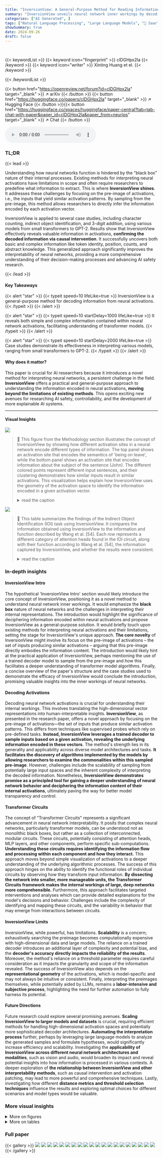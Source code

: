 ```yaml
---
title: "InversionView: A General-Purpose Method for Reading Information from Neural Activations"
summary: "InversionView unveils neural network inner workings by decoding information from activations.  It identifies inputs producing similar activations, revealing the information content.  Case studies on v..."
categories: ["AI Generated", ]
tags: ["Natural Language Processing", "Large Language Models", "🏢 Saarland University",]
showSummary: true
date: 2024-09-26
draft: false
---
```


<br>

{{< keywordList >}}
{{< keyword icon="fingerprint" >}} clDGHpx2la {{< /keyword >}}
{{< keyword icon="writer" >}} Xinting Huang et el. {{< /keyword >}}
 
{{< /keywordList >}}

{{< button href="https://openreview.net/forum?id=clDGHpx2la" target="_blank" >}}
↗ arXiv
{{< /button >}}
{{< button href="https://huggingface.co/papers/clDGHpx2la" target="_blank" >}}
↗ Hugging Face
{{< /button >}}{{< button href="https://huggingface.co/spaces/huggingface/paper-central?tab=tab-chat-with-paper&paper_id=clDGHpx2la&paper_from=neurips" target="_blank" >}}
↗ Chat
{{< /button >}}




<audio controls>
    <source src="https://ai-paper-reviewer.com/clDGHpx2la/podcast.wav" type="audio/wav">
    Your browser does not support the audio element.
</audio>


### TL;DR


{{< lead >}}

Understanding how neural networks function is hindered by the "black box" nature of their internal processes.  Existing methods for interpreting neural activations have limitations in scope and often require researchers to predefine what information to extract. This is where **InversionView shines**.  It addresses these challenges by focusing on the pre-image of activations, i.e., the inputs that yield similar activation patterns. By sampling from the pre-image, this method allows researchers to directly infer the information encoded by each activation vector.



InversionView is applied to several case studies, including character counting, indirect object identification, and 3-digit addition, using various models from small transformers to GPT-2. Results show that InversionView effectively reveals valuable information in activations, **confirming the decoded information via causal intervention**.  It successfully uncovers both basic and complex information like token identity, position, counts, and abstract knowledge. This generalized approach significantly improves the interpretability of neural networks, providing a more comprehensive understanding of their decision-making processes and advancing AI safety research.

{{< /lead >}}


#### Key Takeaways

{{< alert "star" >}}
{{< typeit speed=10 lifeLike=true >}} InversionView is a general-purpose method for decoding information from neural activations. {{< /typeit >}}
{{< /alert >}}

{{< alert "star" >}}
{{< typeit speed=10 startDelay=1000 lifeLike=true >}} It reveals both simple and complex information contained within neural network activations, facilitating understanding of transformer models. {{< /typeit >}}
{{< /alert >}}

{{< alert "star" >}}
{{< typeit speed=10 startDelay=2000 lifeLike=true >}} Case studies demonstrate its effectiveness in interpreting various models, ranging from small transformers to GPT-2. {{< /typeit >}}
{{< /alert >}}

#### Why does it matter?
This paper is crucial for AI researchers because it introduces a novel method for interpreting neural networks, a persistent challenge in the field.  **InversionView** offers a practical and general-purpose approach to understanding the information encoded in neural activations, **moving beyond the limitations of existing methods**. This opens exciting new avenues for researching AI safety, controllability, and the development of more explainable AI systems.

------
#### Visual Insights



![](https://ai-paper-reviewer.com/clDGHpx2la/figures_1_1.jpg)

> 🔼 This figure from the Methodology section illustrates the concept of InversionView by showing how different activation sites in a neural network encode different types of information. The top panel shows an activation site that encodes the semantics of 'being on leave', while the bottom panel shows an activation site that encodes information about the subject of the sentence (John).  The different colored points represent different input sentences, and their clustering demonstrates how similar inputs result in similar activations. This visualization helps explain how InversionView uses the geometry of the activation space to identify the information encoded in a given activation vector.
> <details>
> <summary>read the caption</summary>
> Figure 1: Illustration of the geometry at two different activation sites, encoding different information about the input. Top: the semantics of being on leave are encoded. Bottom: the information that the subject of the input sentence is John is encoded.
> </details>





![](https://ai-paper-reviewer.com/clDGHpx2la/tables_6_1.jpg)

> 🔼 This table summarizes the findings of the Indirect Object Identification (IOI) task using InversionView. It compares the information obtained using InversionView to the information and function described by Wang et al. [54]. Each row represents a different category of attention heads found in the IOI circuit, along with their function according to Wang et al. [54], the information captured by InversionView, and whether the results were consistent.
> <details>
> <summary>read the caption</summary>
> Table 2: Column “Position” means the query activation is taken from that position. “S1+1” means the token right after S1. Rows are ordered according to the narration in the original paper. When we say “S name”, it means the the name of S in the query input, but the name is not necessarily S in the samples. This also applies to “IO name”. The information learned by InversionView which is different from the information suggested by Wang et al. [54] is in bold.
> </details>





### In-depth insights


#### InversionView Intro
The hypothetical 'InversionView Intro' section would likely introduce the core concept of InversionView, positioning it as a novel method to understand neural network inner workings.  It would emphasize the **black box** nature of neural networks and the challenges in interpreting their internal representations.  The introduction would highlight the significance of deciphering information encoded within neural activations and propose InversionView as a general-purpose solution.  It would briefly touch upon existing methods for interpreting neural activations and their limitations, setting the stage for InversionView's unique approach.  **The core novelty** of InversionView might involve its focus on the pre-image of activations – the set of inputs producing similar activations – arguing that this pre-image directly embodies the information content.  The introduction would likely hint at the practical application of InversionView, perhaps mentioning the use of a trained decoder model to sample from the pre-image and how this facilitates a deeper understanding of transformer model algorithms.  Finally, a concise overview of the paper's structure and the case studies used to demonstrate the efficacy of InversionView would conclude the introduction, promising valuable insights into the inner workings of neural networks.

#### Decoding Activations
Decoding neural network activations is crucial for understanding their internal workings.  This involves translating the high-dimensional vector representations into human-interpretable insights. **InversionView**, as presented in the research paper, offers a novel approach by focusing on the pre-image of activations—the set of inputs that produce similar activation patterns.  This differs from techniques like supervised probes which rely on pre-defined tasks. **Instead, InversionView leverages a trained decoder to sample inputs based on a given activation, revealing the underlying information encoded in these vectors**. The method's strength lies in its generality and applicability across diverse model architectures and tasks.  **It facilitates the discovery of algorithms implemented by the models by allowing researchers to examine the commonalities within this sampled pre-image**. However, challenges include the scalability of sampling from potentially large input spaces and the inherent complexity of interpreting the decoded information. Nonetheless, **InversionView demonstrates promise as a principled tool for gaining a deeper understanding of neural network behavior and deciphering the information content of their internal activations**, ultimately paving the way for better model transparency and control.

#### Transformer Circuits
The concept of "Transformer Circuits" represents a significant advancement in neural network interpretability.  It posits that complex neural networks, particularly transformer models, can be understood not as monolithic black boxes, but rather as a collection of interconnected, modular circuits.  These circuits, potentially consisting of attention heads, MLP layers, and other components, perform specific sub-computations. **Understanding these circuits requires identifying the information flow and processing within each component and how they interact.**  This approach moves beyond simple visualization of activations to a deeper understanding of the underlying algorithmic processes.  The success of this approach hinges on the ability to identify the functional roles of individual circuits by observing how they transform input information.   **By dissecting the network into smaller, more manageable units, the Transformer Circuits framework makes the internal workings of large, deep networks more comprehensible.**  Furthermore, this approach facilitates targeted interventions and analyses which can provide detailed explanations for the model's decisions and behavior.  Challenges include the complexity of identifying and mapping these circuits, and the variability in behavior that may emerge from interactions between circuits.

#### InversionView Limits
InversionView, while powerful, has limitations.  **Scalability** is a concern; exhaustively searching the preimage becomes computationally expensive with high-dimensional data and large models.  The reliance on a trained decoder introduces an additional layer of complexity and potential bias, and the **decoder's accuracy directly impacts the reliability of the results**.  Moreover, the method's reliance on a threshold parameter requires careful consideration as it impacts the granularity and scope of the information revealed. The success of InversionView also depends on the **representational geometry** of the activations, which is model-specific and may not always be intuitive or consistent. Finally, interpreting the preimages themselves, while potentially aided by LLMs, remains a **labor-intensive and subjective process**, highlighting the need for further automation to fully harness its potential.

#### Future Directions
Future research could explore several promising avenues. **Scaling InversionView to larger models and datasets** is crucial, requiring efficient methods for handling high-dimensional activation spaces and potentially more sophisticated decoder architectures.  **Automating the interpretation process** further, perhaps by leveraging large language models to analyze the generated samples and formulate hypotheses, would significantly increase efficiency and scalability.  Investigating the **applicability of InversionView across different neural network architectures and modalities**, such as vision and audio, would broaden its impact and reveal potential insights into how information is processed in various contexts.  A deeper exploration of **the relationship between InversionView and other interpretability methods**, such as causal intervention and activation patching, may lead to more powerful and comprehensive techniques. Lastly,  investigating how different **distance metrics and threshold selection techniques** influence the results and exploring optimal choices for different scenarios and model types would be valuable.


### More visual insights

<details>
<summary>More on figures
</summary>


![](https://ai-paper-reviewer.com/clDGHpx2la/figures_2_1.jpg)

> 🔼 This figure illustrates the three main steps of InversionView. (a) shows the training of a probed model which is used to obtain activations. (b) shows how these activations along with their corresponding inputs are cached and used to train the decoder. (c) shows the process of interpreting a specific activation by sampling inputs from the trained decoder and evaluating distances in the original model to determine preimage.
> <details>
> <summary>read the caption</summary>
> Figure 2: (a) The probed model is trained on language modeling objective. (b) Given a trained probed model, we first cache the internal activations z together with their corresponding inputs and activation site indices (omitted in the figure for brevity), then use them to train the decoder. The decoder is trained with language modeling objective, while being able to attend to z. (c) When interpreting a specific query activation zq, we give it to the decoder, which generates possible inputs auto-regressively. We then evaluate the distances on the original probed model.
> </details>



![](https://ai-paper-reviewer.com/clDGHpx2la/figures_3_1.jpg)

> 🔼 This figure demonstrates InversionView's application to a character counting task. It showcases how the model processes and forgets information across different layers (MLP and attention).  The visualizations highlight how the model's activations encode information about the count of specific characters and how this count information is preserved even as other features are dropped.
> <details>
> <summary>read the caption</summary>
> Figure 3: InversionView on Character Counting Task. The model counts how often the target character (after 'l') occurs in the prefix (before 'l'). B and E denote beginning and end of sequence tokens. The query activation conditions the decoder to generate samples capturing its information content. We show non-cherrypicked samples inside and outside the e-preimage (€ = 0.1) at three activation sites on the same query input. Distance for each sample is calculated between activations corresponding to the parenthesized characters in the query input and the sample. 'True count' indicates the correct count of the target character in the samples (decoder may generate incorrect counts). (a) MLP layer amplifies count information. Comparing the distances before (left) and after (right) the MLP, we see that samples with diverging counts become much more distant from the query activation. (b) In the next layer (':' exclusively attends to target character – copying information from residual stream of target character to the residual stream of ':'), the count is retained but the identity of the target character is no longer encoded ('c', 'm', etc. instead of 'g'), as it is no longer relevant for the predicting the count. Therefore, observing the generations informs us of the activations' content and how it changes across activation sites.
> </details>



![](https://ai-paper-reviewer.com/clDGHpx2la/figures_5_1.jpg)

> 🔼 This figure shows the results of activation patching experiments for character counting and IOI tasks.  The top panels (a) illustrate how patching specific activations in the character counting model affects the model's prediction accuracy. This validates the hypothesis of information flow derived from InversionView. The bottom panels (b) demonstrate the application of InversionView to an attention head in the IOI task. By sampling from the decoder conditioned on the activation, the common information among the generated samples reveals that the head encodes a specific name.
> <details>
> <summary>read the caption</summary>
> Figure 4: (a) Character Counting. Activation patching results show that ate and a1,0 play crucial roles in prediction, as hypothesized based on Figure 3 and Sec. 3.3. In contrast examples, only one character differs. Top: We patch activations cumulatively from left to right. We can see patching ate accounts for the whole effect, and when a¿º is already patched, patching a1,0 has almost no effect. Bottom: On the other hand, if we patch cumulatively from right to left, a1,0 accounts for the whole effect while patching a has no effect if a¹,0 has been patched. So we verified that a1,0 solely relies on ate a and this path is the one by which the model performs precise counting. The patching effect is averaged across the whole test set. (b) IOI. Inversion View applied to Name Mover Head 9.9 at 'to'; we fix the compared position to “to”. Throughout the e-preimage, “Justin” appears as the IO, revealing that the head encodes this name. This interpretation is confirmed across query inputs.
> </details>



![](https://ai-paper-reviewer.com/clDGHpx2la/figures_7_1.jpg)

> 🔼 The figure shows the information flow diagrams for predicting digits in a 3-digit addition task, inferred using InversionView. It visually depicts how information is processed in the model's different layers and heads. The diagrams are simplified to represent only the most stable and frequently observed paths during training. They show which parts of the input influence the prediction of each digit of the output.
> <details>
> <summary>read the caption</summary>
> Figure 31: The information flow diagrams for predicting the digits in answer. F1 and S1 are aligned, F2 and S2 are aligned, and so forth. Color of the lines represents the information being routed, and alternating color represents a mixture of information. The computation is done from left to right (or simultaneously during training), and from bottom to top in each sub-figure. Note that the figure represents what information we find in activation, rather than the information being used by the model. Also note that the graphs are based on our qualitative examination using InversionView and attention pattern, and are an approximate representation of reality. We keep those stable paths that almost always occur. Inconsistently present paths such as routing the ones place when predicting A1 are not shown.
> </details>



![](https://ai-paper-reviewer.com/clDGHpx2la/figures_20_1.jpg)

> 🔼 This figure shows the exhaustive verification of the decoder's completeness for 8 random query activations in the 3-digit addition task.  It uses scatter plots to visualize the relationship between log-probability of inputs (y-axis) and the distance to the query activation (x-axis), demonstrating that inputs within the e-preimage have higher probabilities than those outside.  The impact of temperature and noise on probability is also shown.
> <details>
> <summary>read the caption</summary>
> Figure 11: Addition Task: Exhaustive verification of the decoder's completeness for 8 random query activation. Failure of completeness would mean that some inputs result in an activation very close to the query activation but nonetheless are assigned very small probability. Here, we show that this does not happen, by verifying that all inputs within the e-preimage are assigned higher probability by the decoder than most other inputs. We also show that by increasing the temperature and adding random noise, we can increase the probability of inputs near the boundary of e-preimage. Each sub-figure – (a), (b), (c) – contains 8 scatter plots, each of which contains 810000 dots representing all input sequences in the 3-digit addition task. The y-axis of scatter plots is the log-probability of the input sequence given by the decoder (which reads the query activation), the x-axis is the distance between the query input and the input sequence. As before, distance is measured by the normalized Euclidean distance between the query activation (the activation site, query input, and selected position are shown in the scatter plot title) and the most similar activation along the sequence axis. In addition, the red vertical line represents the threshold e, which is 0.1 in the case study. (a) Temperature т = 1.0, no noise is added. (b) Temperature r = 2.0, no noise is added. (c) Temperature т = 1.0, noise coefficient η = 0.1 (See Appendix A.2 for explanation of n).
> </details>



![](https://ai-paper-reviewer.com/clDGHpx2la/figures_21_1.jpg)

> 🔼 This figure illustrates the architecture of the decoder model used in the InversionView method.  The model is a decoder-only transformer with added MLP layers to process the query activation. The query activation (z<sub>q</sub>) is first concatenated with an activation site embedding (e<sub>act</sub>) and then passed through multiple MLP layers with residual connections.  The output (z<sup>(fn)</sup>) is then used to condition the attention layers in each layer of the transformer. The transparency of certain blocks highlights that some parts of the architecture were inherited from the original decoder-only transformer.
> <details>
> <summary>read the caption</summary>
> Figure 12: The decoder model architecture used in this paper. The query activation is processed by a stack of MLP layers before being available as part of the context in attention layers. We use transparent blocks to represent model components inherited from original decoder-only transformer model.
> </details>



![](https://ai-paper-reviewer.com/clDGHpx2la/figures_23_1.jpg)

> 🔼 The figure shows the training loss curve for the character counting task.  The x-axis represents the training epoch, and the y-axis represents the average training loss. The loss curve shows a sharp decrease initially, followed by a series of smaller decreases and plateaus.  The stair-step pattern in the curve might be indicative of the learning algorithm's behavior in navigating the loss landscape.
> <details>
> <summary>read the caption</summary>
> Figure 13: Training loss of the Character Counting task. Each data point is the averaged loss over an epoch.
> </details>



![](https://ai-paper-reviewer.com/clDGHpx2la/figures_24_1.jpg)

> 🔼 This figure shows the results of a causal intervention experiment where the effect of different activations in the character counting model was investigated using activation patching.  The experiment involved patching a series of activations, starting from either the beginning or end of the model's layers.  The results are presented as line plots showing the change in logit difference (LD) between the original and contrast inputs as each additional activation is patched. The goal is to determine the causal influence of each activation on the model's prediction, providing evidence for the proposed algorithm.
> <details>
> <summary>read the caption</summary>
> Figure 16: Results of activation patching for model trained on character counting task. Same figure as 4a with intermediate steps of calculation shown using line plot. Note that the gray lines correspond to the y-axis on the right. In contrast examples, only one character differs. LD stands for logit difference between the original count and the count in the contrast example. LDpch and LDorig correspond to the LD with and without patching, respectively. Top: We patch activations cumulatively from left to right, flipping the sign of LD. The “none” on the left end of x-axis denotes the starting point, i.e., nothing is patched. Bottom: We patch from right to left. Similarly, “none” on the right end of x-axis denotes the starting point.
> </details>



![](https://ai-paper-reviewer.com/clDGHpx2la/figures_25_1.jpg)

> 🔼 This figure shows the results of an ablation study using activation patching.  The experiment systematically patches different activations within the model, from left-to-right and right-to-left, while tracking the effect on the logit difference (LD) between the original count and a contrast example (differing by one character). The results help to verify the causal influence of specific activations in the character-counting process by demonstrating which patches substantially change the LD. The figure shows how intermediate activations contribute to the final model's prediction, clarifying the flow of information in the model.
> <details>
> <summary>read the caption</summary>
> Figure 16: Results of activation patching for model trained on character counting task. Same figure as 4a with intermediate steps of calculation shown using line plot. Note that the gray lines correspond to the y-axis on the right. In contrast examples, only one character differs. LD stands for logit difference between the original count and the count in the contrast example. LDpch and LDorig correspond to the LD with and without patching, respectively. Top: We patch activations cumulatively from left to right, flipping the sign of LD. The “none” on the left end of x-axis denotes the starting point, i.e., nothing is patched. Bottom: We patch from right to left. Similarly, “none” on the right end of x-axis denotes the starting point.
> </details>



![](https://ai-paper-reviewer.com/clDGHpx2la/figures_27_1.jpg)

> 🔼 This figure shows the results of applying InversionView to the Duplicate Token Head 0.1 in the IOI task.  The caption indicates that the information about the subject (S) is present in the head's output. The figure's contents show example generated inputs from a decoder model trained on the activation of the head, which are consistent with the hypothesis that this head encodes the subject's name. The generated inputs vary but they all contain the same name 'Justin' as the indirect object (IO).
> <details>
> <summary>read the caption</summary>
> Figure 20: e-preimage of Duplicate Token Head 0.1. S name is contained in head output.
> </details>



![](https://ai-paper-reviewer.com/clDGHpx2la/figures_28_1.jpg)

> 🔼 This figure shows the results of applying InversionView to an IOI task using a specific attention head.  The caption highlights that the head's activation encodes the position of the last occurrence of the token in parentheses (the indirect object in the IOI sentence) but not the token's identity itself.  In other words, the head seems to 'remember' where the indirect object was mentioned previously in the sentence, not what the indirect object was.
> <details>
> <summary>read the caption</summary>
> Figure 21: e-preimage of Induction Head 5.5. Position – but not identity – of the current token (token in parenthesis)'s last occurrence is contained in head output.
> </details>



![](https://ai-paper-reviewer.com/clDGHpx2la/figures_28_2.jpg)

> 🔼 This figure shows the Indirect Object Identification (IOI) circuit in GPT-2 small, which was discovered by Wang et al. [54]. It illustrates the flow of information through different types of attention heads in the model during the IOI task.  The different head types (Previous Token Heads, Duplicate Token Heads, Induction Heads, S-Inhibition Heads, Negative Name Mover Heads, Name Mover Heads, Backup Name Mover Heads) are categorized by color and grouped in boxes. The figure illustrates the sequence of information processing in the model by indicating how the information flows between heads to ultimately identify the indirect object.
> <details>
> <summary>read the caption</summary>
> Figure 22: IOI circuit in GPT-2 small. Figure 2 from [54]
> </details>



![](https://ai-paper-reviewer.com/clDGHpx2la/figures_31_1.jpg)

> 🔼 The figure shows a plot of the training loss versus the number of epochs for the character counting task. The loss decreases rapidly in the first few epochs and then plateaus, indicating that the model is learning effectively. The stair-like pattern in the loss curve might indicate that the model is learning in stages.
> <details>
> <summary>read the caption</summary>
> Figure 13: Training loss of the Character Counting task. Each data point is the averaged loss over an epoch.
> </details>



![](https://ai-paper-reviewer.com/clDGHpx2la/figures_32_1.jpg)

> 🔼 This figure shows how InversionView is used to interpret the information encoded in different activation sites of a 3-digit addition model. By analyzing the samples within and outside the e-preimage of specific activation sites, the authors identify which aspects of the input (hundreds, tens, ones digits; carry) are encoded by each site. The color-coding of tokens in generated samples highlights the influence of the query activation on token likelihood. The figure demonstrates how information flows through different layers of the model. 
> <details>
> <summary>read the caption</summary>
> Figure 5: InversionView applied to 3-digit addition: Visually inspecting sample inputs inside and outside the e-preimage of the query allows us to understand what information is contained in an activation. The color on each token in generated samples denotes the difference in the token's likelihood between a conditional or unconditional decoder (Appendix G). The shade thus denotes how much the generation of the token is caused by the query activation (darker shade means a stronger dependence). In (a–c), the colored tokens are most relevant to the interpretation. We interpret two attention heads (a, b) and the output of the corresponding residual stream after attention (c). In (a), what's common throughout the e-preimage is that the digits in the hundreds places are 6 and 8. Inputs outside the e-preimage don't have this property. In (b), what's common is that the digits in tens places are 1, 6, or numerically close. Hence, we can infer that the activation sites a0,0 and a0,3 encode hundreds and tens place in the input operands respectively; the latter is needed to provide carry to A1. Also, the samples show that the activations encode commutativity since the digits at hundreds and tens place are swapped between the two operands. In (c), the output of the attention layer after residual connection combining information from the sites in (a) and (b) encodes “6” and “8” in hundreds place, and the carry from tens place. Note that a0,1 and a0,2 contains similar information as a0,0. These observations are confirmed across inputs. Taken together, InversionView reveals how information is aggregated and passed on by different model components.
> </details>



![](https://ai-paper-reviewer.com/clDGHpx2la/figures_32_2.jpg)

> 🔼 This figure demonstrates InversionView's application to a character counting task.  It shows how the model processes and retains information about the count of a specific character, even as other aspects of the input change. The figure highlights the role of the MLP layer in amplifying count information and how this information is subsequently abstracted and propagated through different layers of the transformer model.
> <details>
> <summary>read the caption</summary>
> Figure 3: InversionView on Character Counting Task. The model counts how often the target character (after 'l') occurs in the prefix (before 'l'). B and E denote beginning and end of sequence tokens. The query activation conditions the decoder to generate samples capturing its information content. We show non-cherrypicked samples inside and outside the e-preimage (€ = 0.1) at three activation sites on the same query input. Distance for each sample is calculated between activations corresponding to the parenthesized characters in the query input and the sample. 'True count' indicates the correct count of the target character in the samples (decoder may generate incorrect counts). (a) MLP layer amplifies count information. Comparing the distances before (left) and after (right) the MLP, we see that samples with diverging counts become much more distant from the query activation. (b) In the next layer (':' exclusively attends to target character – copying information from residual stream of target character to the residual stream of ':'), the count is retained but the identity of the target character is no longer encoded ('c', 'm', etc. instead of 'g'), as it is no longer relevant for the predicting the count. Therefore, observing the generations informs us of the activations' content and how it changes across activation sites.
> </details>



![](https://ai-paper-reviewer.com/clDGHpx2la/figures_34_1.jpg)

> 🔼 This figure demonstrates the InversionView method applied to a character counting task.  It shows examples of generated samples from a decoder conditioned on activations from three different layers of a transformer network. The samples illustrate how the model processes and retains information about the count of a specific character, even as other aspects of the input change.  The before and after MLP comparisons showcase how an MLP layer amplifies count information, making it more prominent in the activation's representation. It also illustrates how the count information is transferred to a colon token in a subsequent layer, while losing information about the target character's identity.
> <details>
> <summary>read the caption</summary>
> Figure 3: InversionView on Character Counting Task. The model counts how often the target character (after 'l') occurs in the prefix (before 'l'). B and E denote beginning and end of sequence tokens. The query activation conditions the decoder to generate samples capturing its information content. We show non-cherrypicked samples inside and outside the e-preimage (€ = 0.1) at three activation sites on the same query input. Distance for each sample is calculated between activations corresponding to the parenthesized characters in the query input and the sample. 'True count' indicates the correct count of the target character in the samples (decoder may generate incorrect counts). (a) MLP layer amplifies count information. Comparing the distances before (left) and after (right) the MLP, we see that samples with diverging counts become much more distant from the query activation. (b) In the next layer (':' exclusively attends to target character – copying information from residual stream of target character to the residual stream of ':'), the count is retained but the identity of the target character is no longer encoded ('c', 'm', etc. instead of 'g'), as it is no longer relevant for the predicting the count. Therefore, observing the generations informs us of the activations' content and how it changes across activation sites.
> </details>



![](https://ai-paper-reviewer.com/clDGHpx2la/figures_35_1.jpg)

> 🔼 This figure shows how InversionView is used to understand what information is encoded in different activation sites of a 3-digit addition task. It uses color-coding to show the likelihood of tokens generated from a decoder model, revealing how information is aggregated and passed between different layers and components of the model.
> <details>
> <summary>read the caption</summary>
> Figure 5: InversionView applied to 3-digit addition: Visually inspecting sample inputs inside and outside the e-preimage of the query allows us to understand what information is contained in an activation. The color on each token in generated samples denotes the difference in the token's likelihood between a conditional or unconditional decoder (Appendix G). The shade thus denotes how much the generation of the token is caused by the query activation (darker shade means a stronger dependence). In (a–c), the colored tokens are most relevant to the interpretation. We interpret two attention heads (a, b) and the output of the corresponding residual stream after attention (c). In (a), what's common throughout the e-preimage is that the digits in the hundreds places are 6 and 8. Inputs outside the e-preimage don't have this property. In (b), what's common is that the digits in tens places are 1, 6, or numerically close. Hence, we can infer that the activation sites a0,0 and a0,3 encode hundreds and tens place in the input operands respectively; the latter is needed to provide carry to A1. Also, the samples show that the activations encode commutativity since the digits at hundreds and tens place are swapped between the two operands. In (c), the output of the attention layer after residual connection combining information from the sites in (a) and (b) encodes “6” and “8” in hundreds place, and the carry from tens place. Note that a0,1 and a0,2 contains similar information as a0,0. These observations are confirmed across inputs. Taken together, InversionView reveals how information is aggregated and passed on by different model components.
> </details>



![](https://ai-paper-reviewer.com/clDGHpx2la/figures_35_2.jpg)

> 🔼 This figure shows the information flow diagrams for predicting digits in the answer of the 3-digit addition task.  The diagrams illustrate how information is processed and routed through the network. The color-coding represents the type of information being passed, while alternating colors signify a combination of information types. The flow is depicted from left to right, simulating the model's processing, and from bottom to top within each diagram. This is an approximation based on qualitative analysis using InversionView and attention patterns; consistently occurring paths are retained, but less frequent paths are omitted for clarity.
> <details>
> <summary>read the caption</summary>
> Figure 31: The information flow diagrams for predicting the digits in answer. F1 and S1 are aligned, F2 and S2 are aligned, and so forth. Color of the lines represents the information being routed, and alternating color represents a mixture of information. The computation is done from left to right (or simultaneously during training), and from bottom to top in each sub-figure. Note that the figure represents what information we find in activation, rather than the information being used by the model. Also note that the graphs are based on our qualitative examination using InversionView and attention pattern, and are an approximate representation of reality. We keep those stable paths that almost always occur. Inconsistently present paths such as routing the ones place when predicting A1 are not shown.
> </details>



![](https://ai-paper-reviewer.com/clDGHpx2la/figures_36_1.jpg)

> 🔼 This figure shows the causal verification results for the information flow when predicting A2 given A1=1.  Two causal intervention experiments were conducted: one changing F1 and S1, the other changing F2 and S2. The results support the information flow diagram in Figure 31b, demonstrating that the model uses the hundreds and tens digits to predict A2 when A1=1.  The study ensured that contrast examples always satisfy F1+S1≥10.
> <details>
> <summary>read the caption</summary>
> Figure 32: Causal verification results for the information flow in sub-figure (b) in Figure 31: predicting A2 when A1=1. We only consider data in Xorig where A1=1. The constructed contrast data Xcon also satisfies this constraint. Left: Tchg = {F1, S1}. Right: Tchg = {F2, S2}. Note that the included data from Xorig all satisfy F1+S1≥10, because, if F1+S1=9 and A1=1, no contrast example obtained by changing F2 and S2 would satisfy the constraint. The results confirm that information about the digits in hundreds and tens places is routed through the paths that we hypothesized based on InversionView in Figure 31b.
> </details>



![](https://ai-paper-reviewer.com/clDGHpx2la/figures_36_2.jpg)

> 🔼 This figure shows the results of causal intervention experiments used to verify the information flow diagram shown in Figure 31(b). The experiments confirm that information about the digits in hundreds and tens places is correctly routed by the model via the paths hypothesized in Figure 31(b). The causal verification is done by comparing the logit difference between the original count and the count in a contrast example with and without patching of specific activations.
> <details>
> <summary>read the caption</summary>
> Figure 32: Causal verification results for the information flow in sub-figure (b) in Figure 31: predicting A2 when A1=1. We only consider data in xorig where A1=1. The constructed contrast data xcon also satisfies this constraint. Left: Tchg = {F1, S1}. Right: Tchg = {F2, S2}. Note that the included data from xorig all satisfy F1+S1≥10, because, if F1+S1=9 and A1=1, no contrast example obtained by changing F2 and S2 would satisfy the constraint. The results confirm that information about the digits in hundreds and tens places is routed through the paths that we hypothesized based on InversionView in Figure 31b.
> </details>



![](https://ai-paper-reviewer.com/clDGHpx2la/figures_37_1.jpg)

> 🔼 This figure demonstrates InversionView's application to a character counting task.  It shows how the model processes and retains information about the frequency of a target character.  The figure analyzes activations at three different points within the model's architecture (before and after an MLP layer, and in a subsequent attention layer) and illustrates how the model's representation of the character count and identity evolves.
> <details>
> <summary>read the caption</summary>
> Figure 3: InversionView on Character Counting Task. The model counts how often the target character (after 'l') occurs in the prefix (before 'l'). B and E denote beginning and end of sequence tokens. The query activation conditions the decoder to generate samples capturing its information content. We show non-cherrypicked samples inside and outside the e-preimage (€ = 0.1) at three activation sites on the same query input. Distance for each sample is calculated between activations corresponding to the parenthesized characters in the query input and the sample. 'True count' indicates the correct count of the target character in the samples (decoder may generate incorrect counts). (a) MLP layer amplifies count information. Comparing the distances before (left) and after (right) the MLP, we see that samples with diverging counts become much more distant from the query activation. (b) In the next layer (':' exclusively attends to target character – copying information from residual stream of target character to the residual stream of ':'), the count is retained but the identity of the target character is no longer encoded ('c', 'm', etc. instead of 'g'), as it is no longer relevant for the predicting the count. Therefore, observing the generations informs us of the activations' content and how it changes across activation sites.
> </details>



![](https://ai-paper-reviewer.com/clDGHpx2la/figures_37_2.jpg)

> 🔼 This figure shows the results of causal intervention experiments to verify the information flow for predicting A2 when A1=1. The experiments used activation patching to measure the causal effect of different activations on the model's prediction. The results support the hypothesis, generated by InversionView, about which paths are responsible for routing information about the digits in hundreds and tens places.
> <details>
> <summary>read the caption</summary>
> Figure 32: Causal verification results for the information flow in sub-figure (b) in Figure 31: predicting A2 when A1=1. We only consider data in Xorig where A1=1. The constructed contrast data Xcon also satisfies this constraint. Left: Tchg = {F1, S1}. Right: Tchg = {F2, S2}. Note that the included data from Xorig all satisfy F1+S1≥10, because, if F1+S1=9 and A1=1, no contrast example obtained by changing F2 and S2 would satisfy the constraint. The results confirm that information about the digits in hundreds and tens places is routed through the paths that we hypothesized based on InversionView in Figure 31b.
> </details>



![](https://ai-paper-reviewer.com/clDGHpx2la/figures_38_1.jpg)

> 🔼 The figure shows causal verification results for the information flow when predicting A2 given that A1 is 1.  It uses activation patching, comparing results when patching from left-to-right and right-to-left, with contrasts on F1/S1 and F2/S2 respectively. Results confirm information flow hypotheses based on InversionView.
> <details>
> <summary>read the caption</summary>
> Figure 32: Causal verification results for the information flow in sub-figure (b) in Figure 31: predicting A2 when A1=1. We only consider data in Xorig where A1=1. The constructed contrast data Xcon also satisfies this constraint. Left: Tchg = {F1, S1}. Right: Tchg = {F2, S2}. Note that the included data from Xorig all satisfy F1+S1≥10, because, if F1+S1=9 and A1=1, no contrast example obtained by changing F2 and S2 would satisfy the constraint. The results confirm that information about the digits in hundreds and tens places is routed through the paths that we hypothesized based on InversionView in Figure 31b.
> </details>



![](https://ai-paper-reviewer.com/clDGHpx2la/figures_41_1.jpg)

> 🔼 This figure demonstrates the application of InversionView to the Name Mover Head 9.9 at the word 'to'.  Unlike a previous figure (Figure 4b), the position that minimizes the distance metric D(·, ·) is explicitly indicated in parentheses.  The figure highlights that this head not only copies the name 'Justin' in the specific context of the indirect object identification (IOI) task but also copies it in other similar contexts, showing its broader function within the language model.
> <details>
> <summary>read the caption</summary>
> Figure 38: InversionView applied to Name Mover Head 9.9 at 'to'. Unlike Figure 4b, here the position minimizing D(·, ·) is in parentheses. The head also copies the name “Justin” in other circumstances, e.g., at “gave”. The name “Justin” is always contained
> </details>



![](https://ai-paper-reviewer.com/clDGHpx2la/figures_42_1.jpg)

> 🔼 This figure shows the results of applying InversionView to a character counting task.  It demonstrates how the model processes and retains information about the count of a specific character, even as other aspects of the input change. The figure highlights the role of the MLP layer in amplifying count information and how information is abstracted as it flows through different layers.  Subfigure (a) shows how the MLP layer increases the distance between samples with different counts from the query activation, enhancing count information. Subfigure (b) showcases how the next layer focuses specifically on the count, losing the target character's identity.
> <details>
> <summary>read the caption</summary>
> Figure 3: InversionView on Character Counting Task. The model counts how often the target character (after 'l') occurs in the prefix (before 'l'). B and E denote beginning and end of sequence tokens. The query activation conditions the decoder to generate samples capturing its information content. We show non-cherrypicked samples inside and outside the e-preimage (€ = 0.1) at three activation sites on the same query input. Distance for each sample is calculated between activations corresponding to the parenthesized characters in the query input and the sample. 'True count' indicates the correct count of the target character in the samples (decoder may generate incorrect counts). (a) MLP layer amplifies count information. Comparing the distances before (left) and after (right) the MLP, we see that samples with diverging counts become much more distant from the query activation. (b) In the next layer (':' exclusively attends to target character – copying information from residual stream of target character to the residual stream of ':'), the count is retained but the identity of the target character is no longer encoded ('c', 'm', etc. instead of 'g'), as it is no longer relevant for the predicting the count. Therefore, observing the generations informs us of the activations' content and how it changes across activation sites.
> </details>



![](https://ai-paper-reviewer.com/clDGHpx2la/figures_42_2.jpg)

> 🔼 This figure demonstrates InversionView's application to a character counting task using a small transformer model.  It shows how the model processes and retains information about the count of a specific character, even while losing other details about the character's identity.  The figure compares the distances between activations before and after an MLP layer, and it highlights the transition of information to a subsequent layer which focuses only on the character count, abstracting away the character's identity.
> <details>
> <summary>read the caption</summary>
> Figure 3: InversionView on Character Counting Task. The model counts how often the target character (after 'l') occurs in the prefix (before 'l'). B and E denote beginning and end of sequence tokens. The query activation conditions the decoder to generate samples capturing its information content. We show non-cherrypicked samples inside and outside the e-preimage (€ = 0.1) at three activation sites on the same query input. Distance for each sample is calculated between activations corresponding to the parenthesized characters in the query input and the sample. 'True count' indicates the correct count of the target character in the samples (decoder may generate incorrect counts). (a) MLP layer amplifies count information. Comparing the distances before (left) and after (right) the MLP, we see that samples with diverging counts become much more distant from the query activation. (b) In the next layer (':' exclusively attends to target character – copying information from residual stream of target character to the residual stream of ':'), the count is retained but the identity of the target character is no longer encoded ('c', 'm', etc. instead of 'g'), as it is no longer relevant for the predicting the count. Therefore, observing the generations informs us of the activations' content and how it changes across activation sites.
> </details>



![](https://ai-paper-reviewer.com/clDGHpx2la/figures_43_1.jpg)

> 🔼 This figure shows two examples of relation-agnostic retrieval using InversionView.  The left panel demonstrates that the activation for the attribute 'soccer' is not strictly dependent on the specific relation used in the input, as the attribute remains present even when the relation changes. The right panel illustrates how InversionView identifies information about 'audio-related' content regardless of the actual relation in the query input.
> <details>
> <summary>read the caption</summary>
> Figure 41: Examples showing relation-agnostic retrieval. On the left, the information encoded is 'soccer', which is indeed the requested attribute. However, the first sample shows this is not dependent on the relation, since the 'soccer' is still retrieved when relation is 'speaks language'. On the right, the information “audio-related' is encoded, while the relation in the query input is “owned by”.
> </details>



![](https://ai-paper-reviewer.com/clDGHpx2la/figures_43_2.jpg)

> 🔼 This figure shows two examples of InversionView applied to different heads.  The query input is about Joseph Schumpeter, an Austrian economist. The left panel shows that one head captures information about his profession ('economist'), while the right panel demonstrates a different head capturing information about his language or nationality, relating to Austria.  The generated samples highlight that even with the same query input, different activation sites encode different types of information about the subject.
> <details>
> <summary>read the caption</summary>
> Figure 42: Examples showing different attributes of the same subject are extracted by different heads. In the query input, “Joseph Schumpeter” is an Austrian political economist. On the left, the information encoded is “economist”. On the right, the information is about language/nationality (areas around Austria). Again, we emphasize that the facts stated in the sample are not necessarily true.
> </details>



![](https://ai-paper-reviewer.com/clDGHpx2la/figures_44_1.jpg)

> 🔼 This figure shows two examples of relation-agnostic retrieval where the information moved by attention heads is not related to the relation in the query input. On the left, the information is about computer hardware.  On the right, the information is about island countries. Note that some of the generated statements may not be factually correct.
> <details>
> <summary>read the caption</summary>
> Figure 43: e-preimage showing information about the subject moved by the attention head. On the left, the information is “cpu/computer-hardware-related”. On the right, the information is “island country”. Note that some statements are not correct.
> </details>



![](https://ai-paper-reviewer.com/clDGHpx2la/figures_45_1.jpg)

> 🔼 This figure demonstrates InversionView's application to a character counting task. It shows how the model processes and retains information about the count of a specific character, even as other information changes.  The figure analyzes activations at three different points in the model, comparing distances between activations of samples within and outside the pre-image to reveal how information changes across model layers.
> <details>
> <summary>read the caption</summary>
> Figure 3: InversionView on Character Counting Task. The model counts how often the target character (after '|') occurs in the prefix (before 'l'). B and E denote beginning and end of sequence tokens. The query activation conditions the decoder to generate samples capturing its information content. We show non-cherrypicked samples inside and outside the e-preimage (€ = 0.1) at three activation sites on the same query input. Distance for each sample is calculated between activations corresponding to the parenthesized characters in the query input and the sample. 'True count' indicates the correct count of the target character in the samples (decoder may generate incorrect counts). (a) MLP layer amplifies count information. Comparing the distances before (left) and after (right) the MLP, we see that samples with diverging counts become much more distant from the query activation. (b) In the next layer (':' exclusively attends to target character – copying information from residual stream of target character to the residual stream of ':'), the count is retained but the identity of the target character is no longer encoded ('c', 'm', etc. instead of 'g'), as it is no longer relevant for the predicting the count. Therefore, observing the generations informs us of the activations' content and how it changes across activation sites.
> </details>



![](https://ai-paper-reviewer.com/clDGHpx2la/figures_45_2.jpg)

> 🔼 This figure shows three examples of how different thresholds affect the interpretation of activations in the 3-digit addition task.  The x-axis represents the distance between the activation and generated samples, and the y-axis represents the log-probability of the generated sample. Each sub-figure shows three different thresholds (ε1, ε2, ε3), resulting in different interpretations of the encoded information at different activation sites.  The different thresholds highlight the tradeoff between sensitivity and completeness of the information obtained from the activation.
> <details>
> <summary>read the caption</summary>
> Figure 10: (a) Activation site a1,0. (b) Activation site a0,2. (c) Activation site a1,3. In all three cases, we use normalized Euclidean distance as the distance metric. We use ε1, ε2, ε3 to mark varying threshold values by which different interpretations will be made.
> </details>



</details>




<details>
<summary>More on tables
</summary>


![](https://ai-paper-reviewer.com/clDGHpx2la/tables_8_1.jpg)
> 🔼 This table presents the results of applying Direct Logit Attribution (DLA) to the attention heads in the Indirect Object Identification (IOI) circuit.  It shows that, except for the first row (Name Mover Head), most heads do not directly connect to the final output in the IOI circuit, and thus DLA cannot effectively decode their information. The table compares the rates at which the expected names appear within the top 30 promoted/suppressed tokens, considering both cases where the name is simply present in the top 30 and when it is the most promoted/suppressed name amongst common and single-token names.  The results highlight the limitations of DLA in interpreting model components that indirectly influence the output.
> <details>
> <summary>read the caption</summary>
> Table 4: Applying DLA to the heads in IOI circuit. Except the first row, all heads do not directly connect to final output according to the IOI circuit, the results show DLA cannot decode their information. We do not include those heads in which only position information is encoded. 'Top 30 promoted (suppressed) rate' means the fraction of input examples where the expected name (IO name for the first row, S name for other rows) is inside the top 30 tokens promoted (suppressed) by the head's output. 'Top 30 promoted (suppressed) & 1st name rate' means the expected name is not only inside the top 30 promoted (suppressed) tokens, but also the most promoted (suppressed) name among a list of common and single-token names, so it does not count when another name is ranked higher. Note that a name can be associated with two tokens (with and without a space before it), when calculating the rate, either of them satisfying the condition will count. The rate is calculated over 1000 random IOI examples. As we can see, except for the first row, the expected name is not observable most of the time.
> </details>

![](https://ai-paper-reviewer.com/clDGHpx2la/tables_15_1.jpg)
> 🔼 This table presents the results of an activation patching experiment designed to assess the impact of a specific residual stream (x20,post) on the model's prediction accuracy in the character counting task.  It shows the KL divergence and logit decrement rate for each answer digit (A1, A2, A3, A4/E).  These metrics quantify the change in the model's predictions after patching this residual stream, with smaller values suggesting a minimal effect and therefore indicating this component does not contribute significantly to the result.
> <details>
> <summary>read the caption</summary>
> Table 1: Activation patching results for x20,post
> </details>

![](https://ai-paper-reviewer.com/clDGHpx2la/tables_26_1.jpg)
> 🔼 This table presents the results of applying Direct Logit Attribution (DLA) to the attention heads in the Indirect Object Identification (IOI) circuit of a GPT-2 small language model.  It evaluates the ability of DLA to identify the indirect object (IO) and subject (S) names by examining the top 30 tokens promoted or suppressed by each attention head's output. The table demonstrates that except for the first row (Name Mover heads), DLA struggles to reliably identify the expected names within the top 30 tokens, suggesting limitations in using this method for interpreting components not directly influencing the final output.
> <details>
> <summary>read the caption</summary>
> Table 4: Applying DLA to the heads in IOI circuit. Except the first row, all heads do not directly connect to final output according to the IOI circuit, the results show DLA cannot decode their information. We do not include those heads in which only position information is encoded. 'Top 30 promoted (suppressed) rate' means the fraction of input examples where the expected name (IO name for the first row, S name for other rows) is inside the top 30 tokens promoted (suppressed) by the head's output. 'Top 30 promoted (suppressed) & 1st name rate' means the expected name is not only inside the top 30 promoted (suppressed) tokens, but also the most promoted (suppressed) name among a list of common and single-token names, so it does not count when another name is ranked higher. Note that a name can be associated with two tokens (with and without a space before it), when calculating the rate, either of them satisfying the condition will count. The rate is calculated over 1000 random IOI examples. As we can see, except for the first row, the expected name is not observable most of the time.
> </details>

![](https://ai-paper-reviewer.com/clDGHpx2la/tables_29_1.jpg)
> 🔼 This table summarizes the comparison of the results from the proposed method and the results from Wang et al. [54]. The first column indicates the category of attention heads, followed by the function of each category according to Wang et al. [54], the position of the query activation, the observation from InversionView, and whether the results are consistent. The information that is different from the original paper is highlighted in bold.
> <details>
> <summary>read the caption</summary>
> Table 2: Column “Position” means the query activation is taken from that position. “S1+1” means the token right after S1. Rows are ordered according to the narration in the original paper. When we say “S name”, it means the the name of S in the query input, but the name is not necessarily S in the samples. This also applies to “IO name”. The information learned by InversionView which is different from the information suggested by Wang et al. [54] is in bold.
> </details>

![](https://ai-paper-reviewer.com/clDGHpx2la/tables_33_1.jpg)
> 🔼 This table summarizes the findings from the InversionView analysis across different activation sites and positions in the 3-digit addition task.  It details what information is encoded at each location (e.g., digits from specific places of the operands, carry bits) and how this information changes across layers (pre, mid, post).  The table shows whether the activation's information content is consistent across different inputs, whether there is a significant difference based on whether the first digit of the answer (A1) is 1 or not, and what other information might be present (e.g., fuzzy information about certain digits).
> <details>
> <summary>read the caption</summary>
> Table 3: Summary of our observations for each activation site and position. “same as” denotes that there is no obvious difference between the two sites for indicated position.
> </details>

![](https://ai-paper-reviewer.com/clDGHpx2la/tables_34_1.jpg)
> 🔼 This table shows the results of applying Direct Logit Attribution (DLA) to the attention heads in the Indirect Object Identification (IOI) circuit of the GPT-2 small model. It demonstrates that for most of the heads (except the first one, which is a Name Mover Head), DLA is unable to decode the expected information.  The table compares the success rate of DLA in identifying the expected names (IO or S) within the top 30 promoted or suppressed tokens and also considers the rate when the expected name is the top promoted/suppressed name.
> <details>
> <summary>read the caption</summary>
> Table 4: Applying DLA to the heads in IOI circuit. Except the first row, all heads do not directly connect to final output according to the IOI circuit, the results show DLA cannot decode their information. We do not include those heads in which only position information is encoded. 'Top 30 promoted (suppressed) rate' means the fraction of input examples where the expected name (IO name for the first row, S name for other rows) is inside the top 30 tokens promoted (suppressed) by the head's output. 'Top 30 promoted (suppressed) & 1st name rate' means the expected name is not only inside the top 30 promoted (suppressed) tokens, but also the most promoted (suppressed) name among a list of common and single-token names, so it does not count when another name is ranked higher. Note that a name can be associated with two tokens (with and without a space before it), when calculating the rate, either of them satisfying the condition will count. The rate is calculated over 1000 random IOI examples. As we can see, except for the first row, the expected name is not observable most of the time.
> </details>

![](https://ai-paper-reviewer.com/clDGHpx2la/tables_39_1.jpg)
> 🔼 This table presents the results of applying Direct Logit Attribution (DLA) to the attention heads in the Indirect Object Identification (IOI) circuit from the GPT-2 small model.  It shows that except for the first row (Name Mover Heads), the other heads do not have a direct connection to the final output, and thus their information cannot be easily decoded using DLA. The table compares the results of DLA with the findings from InversionView, highlighting the limitations of DLA in deciphering information encoded in model components that don't directly influence the final prediction. For each head, the table reports the rate of times the expected name (either IO or S, depending on the head) appears in the top 30 tokens that are promoted or suppressed by the head's output, with and without considering its ranking as the most promoted/suppressed.
> <details>
> <summary>read the caption</summary>
> Table 4: Applying DLA to the heads in IOI circuit. Except the first row, all heads do not directly connect to final output according to the IOI circuit, the results show DLA cannot decode their information. We do not include those heads in which only position information is encoded. 'Top 30 promoted (suppressed) rate' means the fraction of input examples where the expected name (IO name for the first row, S name for other rows) is inside the top 30 tokens promoted (suppressed) by the head's output. 'Top 30 promoted (suppressed) & 1st name rate' means the expected name is not only inside the top 30 promoted (suppressed) tokens, but also the most promoted (suppressed) name among a list of common and single-token names, so it does not count when another name is ranked higher. Note that a name can be associated with two tokens (with and without a space before it), when calculating the rate, either of them satisfying the condition will count. The rate is calculated over 1000 random IOI examples. As we can see, except for the first row, the expected name is not observable most of the time.
> </details>

![](https://ai-paper-reviewer.com/clDGHpx2la/tables_47_1.jpg)
> 🔼 This table presents the results of applying Direct Logit Attribution (DLA) to the attention heads in the Indirect Object Identification (IOI) circuit from the GPT-2 small model.  It compares the results of InversionView with those of DLA, showing that DLA struggles to identify information in heads that do not directly affect the final output.  The table indicates the percentage of times the expected name (either the indirect object or subject) appears within the top 30 tokens promoted or suppressed by each attention head, offering insights into how well DLA captures the information contained within specific model components.
> <details>
> <summary>read the caption</summary>
> Table 4: Applying DLA to the heads in IOI circuit. Except the first row, all heads do not directly connect to final output according to the IOI circuit, the results show DLA cannot decode their information. We do not include those heads in which only position information is encoded. 'Top 30 promoted (suppressed) rate' means the fraction of input examples where the expected name (IO name for the first row, S name for other rows) is inside the top 30 tokens promoted (suppressed) by the head's output. 'Top 30 promoted (suppressed) & 1st name rate' means the expected name is not only inside the top 30 promoted (suppressed) tokens, but also the most promoted (suppressed) name among a list of common and single-token names, so it does not count when another name is ranked higher. Note that a name can be associated with two tokens (with and without a space before it), when calculating the rate, either of them satisfying the condition will count. The rate is calculated over 1000 random IOI examples. As we can see, except for the first row, the expected name is not observable most of the time.
> </details>

![](https://ai-paper-reviewer.com/clDGHpx2la/tables_48_1.jpg)
> 🔼 This table presents the results of applying Direct Logit Attribution (DLA) to the attention heads in the Indirect Object Identification (IOI) circuit of a GPT-2 small model.  It shows that for most heads, DLA fails to recover the expected name (IO or subject name) within the top 30 tokens, indicating that the information encoded in these attention heads is not directly affecting the model's output and may be used by other components.  The table highlights the limitations of DLA for interpretability in cases where information is indirectly contributing to the final prediction.
> <details>
> <summary>read the caption</summary>
> Table 4: Applying DLA to the heads in IOI circuit. Except the first row, all heads do not directly connect to final output according to the IOI circuit, the results show DLA cannot decode their information. We do not include those heads in which only position information is encoded. 'Top 30 promoted (suppressed) rate' means the fraction of input examples where the expected name (IO name for the first row, S name for other rows) is inside the top 30 tokens promoted (suppressed) by the head's output. 'Top 30 promoted (suppressed) & 1st name rate' means the expected name is not only inside the top 30 promoted (suppressed) tokens, but also the most promoted (suppressed) name among a list of common and single-token names, so it does not count when another name is ranked higher. Note that a name can be associated with two tokens (with and without a space before it), when calculating the rate, either of them satisfying the condition will count. The rate is calculated over 1000 random IOI examples. As we can see, except for the first row, the expected name is not observable most of the time.
> </details>

![](https://ai-paper-reviewer.com/clDGHpx2la/tables_49_1.jpg)
> 🔼 This table presents the results of applying Direct Logit Attribution (DLA) to the attention heads in the Indirect Object Identification (IOI) circuit of a GPT-2 small model.  It compares the ability of DLA to identify the expected indirect object (IO) name against the findings from the InversionView method presented in the paper. The table shows that DLA struggles to decode information from most attention heads that don't directly affect the final output, highlighting a limitation of the DLA approach compared to InversionView.
> <details>
> <summary>read the caption</summary>
> Table 2: Applying DLA to the heads in IOI circuit. Except the first row, all heads do not directly connect to final output according to the IOI circuit, the results show DLA cannot decode their information. We do not include those heads in which only position information is encoded. 'Top 30 promoted (suppressed) rate' means the fraction of input examples where the expected name (IO name for the first row, S name for other rows) is inside the top 30 tokens promoted (suppressed) by the head's output. 'Top 30 promoted (suppressed) & 1st name rate' means the expected name is not only inside the top 30 promoted (suppressed) tokens, but also the most promoted (suppressed) name among a list of common and single-token names, so it does not count when another name is ranked higher. Note that a name can be associated with two tokens (with and without a space before it), when calculating the rate, either of them satisfying the condition will count. The rate is calculated over 1000 random IOI examples. As we can see, except for the first row, the expected name is not observable most of the time.
> </details>

![](https://ai-paper-reviewer.com/clDGHpx2la/tables_50_1.jpg)
> 🔼 This table summarizes the qualitative results of applying InversionView to the IOI (Indirect Object Identification) circuit in GPT-2 small.  It compares the findings of Wang et al. [54] with those of the current paper, showing the function, observed behavior, position, and consistency of each attention head in the circuit.  Key differences in interpretation between the two studies are highlighted in bold.
> <details>
> <summary>read the caption</summary>
> Table 2: Column “Position” means the query activation is taken from that position. “S1+1” means the token right after S1. Rows are ordered according to the narration in the original paper. When we say “S name”, it means the the name of S in the query input, but the name is not necessarily S in the samples. This also applies to “IO name”. The information learned by InversionView which is different from the information suggested by Wang et al. [54] is in bold.
> </details>

![](https://ai-paper-reviewer.com/clDGHpx2la/tables_51_1.jpg)
> 🔼 This table summarizes the findings from the InversionView analysis across different activation sites and positions for a 3-digit addition task. For each activation site and position, it describes what information is present in the activations, whether the information is precise or fuzzy, and how the information changes across layers. The table also notes cases where the information is similar between different sites and positions, indicating consistent representation.
> <details>
> <summary>read the caption</summary>
> Table 3: Summary of our observations for each activation site and position. “same as” denotes that there is no obvious difference between the two sites for indicated position.
> </details>

![](https://ai-paper-reviewer.com/clDGHpx2la/tables_52_1.jpg)
> 🔼 This table summarizes the information discovered by InversionView for each activation site (e.g., a0,0, a1,0, etc.) and position in the 3-digit addition task. For each activation site and position, it lists the information that is consistently present in the e-preimage (the set of inputs giving rise to similar activations). This information may include specific digits from the operands (F1, F2, F3, S1, S2, S3), carries (C2, C3), and digits in the answer (A1, A2, A3, A4).  The table also notes when there are no significant patterns or when the information varies substantially across different inputs.
> <details>
> <summary>read the caption</summary>
> Table 3: Summary of our observations for each activation site and position. “same as” denotes that there is no obvious difference between the two sites for indicated position.
> </details>

![](https://ai-paper-reviewer.com/clDGHpx2la/tables_53_1.jpg)
> 🔼 This table presents the results of applying Direct Logit Attribution (DLA) to various attention heads in the Indirect Object Identification (IOI) circuit within the GPT-2 small model.  The table highlights the limitations of DLA in cases where model components do not directly influence the final output. For each attention head, it reports the percentage of times the expected name (IO or subject) appears within the top 30 promoted or suppressed tokens, illustrating the difficulty of accurately interpreting these components using DLA alone.
> <details>
> <summary>read the caption</summary>
> Table 4: Applying DLA to the heads in IOI circuit. Except the first row, all heads do not directly connect to final output according to the IOI circuit, the results show DLA cannot decode their information. We do not include those heads in which only position information is encoded. 'Top 30 promoted (suppressed) rate' means the fraction of input examples where the expected name (IO name for the first row, S name for other rows) is inside the top 30 tokens promoted (suppressed) by the head's output. 'Top 30 promoted (suppressed) & 1st name rate' means the expected name is not only inside the top 30 promoted (suppressed) tokens, but also the most promoted (suppressed) name among a list of common and single-token names, so it does not count when another name is ranked higher. Note that a name can be associated with two tokens (with and without a space before it), when calculating the rate, either of them satisfying the condition will count. The rate is calculated over 1000 random IOI examples. As we can see, except for the first row, the expected name is not observable most of the time.
> </details>

</details>




### Full paper

{{< gallery >}}
<img src="https://ai-paper-reviewer.com/clDGHpx2la/1.png" class="grid-w50 md:grid-w33 xl:grid-w25" />
<img src="https://ai-paper-reviewer.com/clDGHpx2la/2.png" class="grid-w50 md:grid-w33 xl:grid-w25" />
<img src="https://ai-paper-reviewer.com/clDGHpx2la/3.png" class="grid-w50 md:grid-w33 xl:grid-w25" />
<img src="https://ai-paper-reviewer.com/clDGHpx2la/4.png" class="grid-w50 md:grid-w33 xl:grid-w25" />
<img src="https://ai-paper-reviewer.com/clDGHpx2la/5.png" class="grid-w50 md:grid-w33 xl:grid-w25" />
<img src="https://ai-paper-reviewer.com/clDGHpx2la/6.png" class="grid-w50 md:grid-w33 xl:grid-w25" />
<img src="https://ai-paper-reviewer.com/clDGHpx2la/7.png" class="grid-w50 md:grid-w33 xl:grid-w25" />
<img src="https://ai-paper-reviewer.com/clDGHpx2la/8.png" class="grid-w50 md:grid-w33 xl:grid-w25" />
<img src="https://ai-paper-reviewer.com/clDGHpx2la/9.png" class="grid-w50 md:grid-w33 xl:grid-w25" />
<img src="https://ai-paper-reviewer.com/clDGHpx2la/10.png" class="grid-w50 md:grid-w33 xl:grid-w25" />
<img src="https://ai-paper-reviewer.com/clDGHpx2la/11.png" class="grid-w50 md:grid-w33 xl:grid-w25" />
<img src="https://ai-paper-reviewer.com/clDGHpx2la/12.png" class="grid-w50 md:grid-w33 xl:grid-w25" />
<img src="https://ai-paper-reviewer.com/clDGHpx2la/13.png" class="grid-w50 md:grid-w33 xl:grid-w25" />
<img src="https://ai-paper-reviewer.com/clDGHpx2la/14.png" class="grid-w50 md:grid-w33 xl:grid-w25" />
<img src="https://ai-paper-reviewer.com/clDGHpx2la/15.png" class="grid-w50 md:grid-w33 xl:grid-w25" />
<img src="https://ai-paper-reviewer.com/clDGHpx2la/16.png" class="grid-w50 md:grid-w33 xl:grid-w25" />
<img src="https://ai-paper-reviewer.com/clDGHpx2la/17.png" class="grid-w50 md:grid-w33 xl:grid-w25" />
<img src="https://ai-paper-reviewer.com/clDGHpx2la/18.png" class="grid-w50 md:grid-w33 xl:grid-w25" />
<img src="https://ai-paper-reviewer.com/clDGHpx2la/19.png" class="grid-w50 md:grid-w33 xl:grid-w25" />
<img src="https://ai-paper-reviewer.com/clDGHpx2la/20.png" class="grid-w50 md:grid-w33 xl:grid-w25" />
{{< /gallery >}}